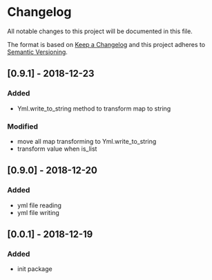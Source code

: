 # Changelog
All notable changes to this project will be documented in this file.

The format is based on [Keep a Changelog](http://keepachangelog.com/en/1.0.0/)
and this project adheres to [Semantic Versioning](http://semver.org/spec/v2.0.0.html).

## [0.9.1] - 2018-12-23
### Added
- Yml.write_to_string method to transform map to string

### Modified
- move all map transforming to Yml.write_to_string
- transform value when is_list

## [0.9.0] - 2018-12-20
### Added
- yml file reading
- yml file writing

## [0.0.1] - 2018-12-19
### Added
- init package
